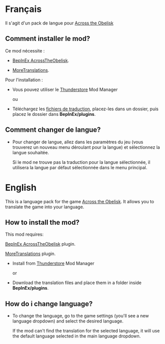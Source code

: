 # Français

Il s'agit d'un pack de langue pour [Across the Obelisk](https://store.steampowered.com/app/1385380/Across_the_Obelisk/)

## Comment installer le mod?

Ce mod nécessite :

- [BepInEx AcrossTheObelisk](https://across-the-obelisk.thunderstore.io/package/BepInEx/BepInExPack_AcrossTheObelisk/).

- [MoreTranslations](https://across-the-obelisk.thunderstore.io/package/DontTouchFranky/MoreTranslations/).

Pour l'installation :

- Vous pouvez utiliser le [Thunderstore](https://across-the-obelisk.thunderstore.io/) Mod Manager

    ou

- Téléchargez les [fichiers de traduction](https://github.com/donttouchfranky/AcrossTheObelisk_MoreTranslations/tree/main/MoreTranslations_Italiano), placez-les dans un dossier, puis placez le dossier dans **BepInEx/plugins**.

## Comment changer de langue?

* Pour changer de langue, allez dans les paramètres du jeu (vous trouverez un nouveau menu déroulant pour la langue) et sélectionnez la langue souhaitée.

    Si le mod ne trouve pas la traduction pour la langue sélectionnée, il utilisera la langue par défaut sélectionnée dans le menu principal.


# English

This is a language pack for the game [Across the Obelisk](https://store.steampowered.com/app/1385380/Across_the_Obelisk/). It allows you to translate the game into your language.

## How to install the mod?

This mod requires:

[BepInEx AcrossTheObelisk](https://across-the-obelisk.thunderstore.io/package/BepInEx/BepInExPack_AcrossTheObelisk/) plugin.

[MoreTranslations](https://across-the-obelisk.thunderstore.io/package/DontTouchFranky/MoreTranslations/) plugin.

- Install from [Thunderstore](https://across-the-obelisk.thunderstore.io/) Mod Manager

    or

- Download the translation files and place them in a folder inside **BepInEx/plugins**.

## How do i change language?

* To change the language, go to the game settings (you'll see a new language dropdown) and select the desired language.

    If the mod can't find the translation for the selected language, it will use the default language selected in the main language dropdown.